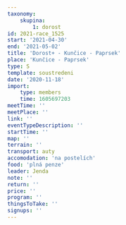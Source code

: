 ```yaml
---
taxonomy:
    skupina:
        1: dorost
id: 2021-race_1525
start: '2021-04-30'
end: '2021-05-02'
title: 'Dorost+ - Kunčice - Paprsek'
place: 'Kunčice - Paprsek'
type: S
template: soustredeni
date: '2020-11-18'
import:
    type: members
    time: 1605697203
meetTime: ''
meetPlace: ''
link: ''
eventTypeDescription: ''
startTime: ''
map: ''
terrain: ''
transport: auty
accomodation: 'na postelích'
food: 'plná penze'
leader: Jenda
note: ''
return: ''
price: ''
program: ''
thingsToTake: ''
signups: ''
---
```


